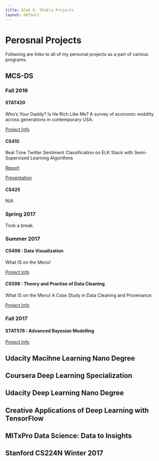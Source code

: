 ```yaml
---
title: Alok K. Shukla Projects
layout: default
---
```


# Perosnal Projects 

Follwoing are links to all of my personal projects as a part of various programs.

## MCS-DS

### Fall 2016

#### STAT420

Who’s Your Daddy? Is He Rich Like Me? 
A survey of economic mobility across generations in contemporary USA. 

[Project Info](https://alokkshukla.github.io/STAT420/)

#### CS410

Real Time Twitter Sentiment Classification on ELK Stack with Semi-Supervised Learning Algorithms

[Report](https://drive.google.com/file/d/0B23rCiprGl1cdkgwaWN0NEZfVXc/view?usp=sharing)  

[Presentation](https://drive.google.com/file/d/0B23rCiprGl1cOUR4T212QVdXN1k/view?usp=sharing)

#### CS425

N/A

### Spring 2017

Took a break.

### Summer 2017

#### CS498 : Data Visualization

What IS on the Menu! 

[Project Info](https://alokkshukla.github.io/DataVisualisationProject)

#### CS598 : Theory and Practise of Data Cleaning

What IS on the Menu! A Case Study in Data Cleaning and Provenance 

[Project Info](https://alokkshukla.github.io/CS598FinalProject)

### Fall 2017

#### STAT578 : Advanced Bayesian Modelling

[Project Info](https://alokkshukla.github.io/STAT578FinalProject)

## Udacity Macihne Learning Nano Degree
## Coursera Deep Learning Specialization
## Udacity Deep Learning Nano Degree
## Creative Applications of Deep Learning with TensorFlow
## MITxPro Data Science: Data to Insights
## Stanford CS224N Winter 2017

